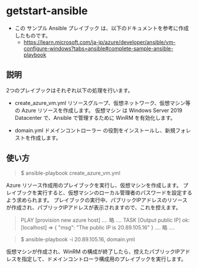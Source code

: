 # getstart-ansible
- この サンプル Ansible プレイブック は、以下のドキュメントを参考に作成したものです。
  - https://learn.microsoft.com/ja-jp/azure/developer/ansible/vm-configure-windows?tabs=ansible#complete-sample-ansible-playbook


## 説明
2つのプレイブックはそれぞれ以下の処理を行います。

- create_azure_vm.yml
リソースグループ、仮想ネットワーク、仮想マシン等 の Azure リソースを作成します。
仮想マシン は Windows Server 2019 Datacenter で、Ansible で管理するために WinRM を有効化します。

- domain.yml
ドメインコントローラー の役割をインストールし、新規フォレストを作成します。

## 使い方
> $ ansible-playbook create_azure_vm.yml

Azure リソース作成用のプレイブックを実行し、仮想マシンを作成します。
プレイブックを実行すると、仮想マシンのローカル管理者のパスワードを設定するよう求められます。
プレイブックの実行中、パブリックIPアドレスのリソースが作成され、パブリックIPアドレスが表示されますので、これを控えます。

> PLAY [provision new azure host]
> .... 略 ....
> TASK [Output public IP]
> ok: [localhost] => {
>   "msg": "The public IP is 20.89.105.16"
> }
> .... 略 ....

> $ ansible-playbook -i 20.89.105.16, domain.yml

仮想マシンが作成され、WinRM の構成が終了したら、控えたパブリックIPアドレスを指定して、ドメインコントローラ構成用のプレイブックを実行します。

